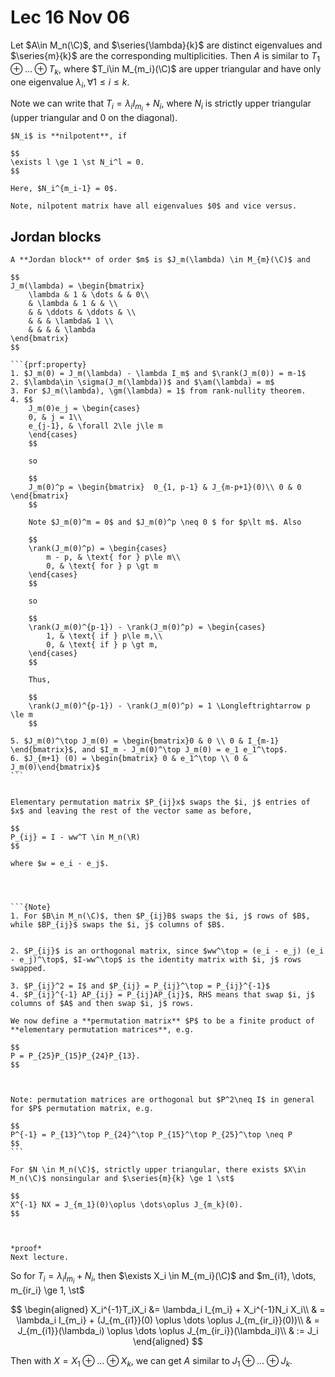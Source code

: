 # Lec 16 Nov 06
Let $A\in M_n(\C)$, and $\series{\lambda}{k}$ are distinct eigenvalues and $\series{m}{k}$ are the corresponding multiplicities. Then $A$ is similar to $T_1 \oplus \dots \oplus T_k$, where $T_i\in M_{m_i}(\C)$ are upper triangular and have only one eigenvalue $\lambda_i, \forall 1\le i \le k$.

Note we can write that $T_i = \lambda_i I_{m_i}+N_i$, where $N_i$ is strictly upper triangular (upper triangular and $0$ on the diagonal).

```{prf:definition}
$N_i$ is **nilpotent**, if 

$$
\exists l \ge 1 \st N_i^l = 0.
$$

Here, $N_i^{m_i-1} = 0$.

Note, nilpotent matrix have all eigenvalues $0$ and vice versus.

```

## Jordan blocks
````{prf:definition}
A **Jordan block** of order $m$ is $J_m(\lambda) \in M_{m}(\C)$ and 

$$
J_m(\lambda) = \begin{bmatrix}
    \lambda & 1 & \dots & & 0\\
    & \lambda & 1 & & \\
    & & \ddots & \ddots & \\
    & & & \lambda& 1 \\
    & & & & \lambda
\end{bmatrix}
$$

```{prf:property}
1. $J_m(0) = J_m(\lambda) - \lambda I_m$ and $\rank(J_m(0)) = m-1$
2. $\lambda\in \sigma(J_m(\lambda))$ and $\am(\lambda) = m$
3. For $J_m(\lambda), \gm(\lambda) = 1$ from rank-nullity theorem.
4. $$
    J_m(0)e_j = \begin{cases}
    0, & j = 1\\
    e_{j-1}, & \forall 2\le j\le m
    \end{cases}
    $$
    
    so 

    $$
    J_m(0)^p = \begin{bmatrix}  0_{1, p-1} & J_{m-p+1}(0)\\ 0 & 0 \end{bmatrix}
    $$

    Note $J_m(0)^m = 0$ and $J_m(0)^p \neq 0 $ for $p\lt m$. Also 
    
    $$
    \rank(J_m(0)^p) = \begin{cases}
        m - p, & \text{ for } p\le m\\
        0, & \text{ for } p \gt m
    \end{cases}
    $$

    so 

    $$
    \rank(J_m(0)^{p-1}) - \rank(J_m(0)^p) = \begin{cases}
        1, & \text{ if } p\le m,\\
        0, & \text{ if } p \gt m,
    \end{cases}
    $$

    Thus,

    $$
    \rank(J_m(0)^{p-1}) - \rank(J_m(0)^p) = 1 \Longleftrightarrow p \le m
    $$

5. $J_m(0)^\top J_m(0) = \begin{bmatrix}0 & 0 \\ 0 & I_{m-1} \end{bmatrix}$, and $I_m - J_m(0)^\top J_m(0) = e_1 e_1^\top$.
6. $J_{m+1} (0) = \begin{bmatrix} 0 & e_1^\top \\ 0 & J_m(0)\end{bmatrix}$
```
````

````{prf:definition} Elementary Permutation Matrix

Elementary permutation matrix $P_{ij}x$ swaps the $i, j$ entries of $x$ and leaving the rest of the vector same as before,

$$
P_{ij} = I - ww^T \in M_n(\R)
$$

where $w = e_i - e_j$.




```{Note}
1. For $B\in M_n(\C)$, then $P_{ij}B$ swaps the $i, j$ rows of $B$, while $BP_{ij}$ swaps the $i, j$ columns of $B$.


2. $P_{ij}$ is an orthogonal matrix, since $ww^\top = (e_i - e_j) (e_i - e_j)^\top$, $I-ww^\top$ is the identity matrix with $i, j$ rows swapped.

3. $P_{ij}^2 = I$ and $P_{ij} = P_{ij}^\top = P_{ij}^{-1}$
4. $P_{ij}^{-1} AP_{ij} = P_{ij}AP_{ij}$, RHS means that swap $i, j$ columns of $A$ and then swap $i, j$ rows.

We now define a **permutation matrix** $P$ to be a finite product of **elementary permutation matrices**, e.g.

$$
P = P_{25}P_{15}P_{24}P_{13}.
$$



Note: permutation matrices are orthogonal but $P^2\neq I$ in general for $P$ permutation matrix, e.g.

$$
P^{-1} = P_{13}^\top P_{24}^\top P_{15}^\top P_{25}^\top \neq P
$$
```
````

```{prf:proposition}
For $N \in M_n(\C)$, strictly upper triangular, there exists $X\in M_n(\C)$ nonsingular and $\series{m}{k} \ge 1 \st$

$$
X^{-1} NX = J_{m_1}(0)\oplus \dots\oplus J_{m_k}(0).
$$



*proof*
Next lecture.
```


So for $T_i = \lambda_i I_{m_i} + N_i$, then $\exists X_i \in M_{m_i}(\C)$ and $m_{i1}, \dots, m_{ir_i} \ge 1, \st$

$$
\begin{aligned}
    X_i^{-1}T_iX_i &= \lambda_i I_{m_i} + X_i^{-1}N_i X_i\\
    & = \lambda_i I_{m_i} + (J_{m_{i1}}(0) \oplus \dots \oplus J_{m_{ir_i}}(0))\\
    & = J_{m_{i1}}(\lambda_i) \oplus \dots \oplus J_{m_{ir_i}}(\lambda_i)\\
    & :=  J_i
\end{aligned}
$$

Then with $X = X_1 \oplus \dots \oplus X_k$, we can get $A$ similar to $J_1 \oplus \dots \oplus J_k$.